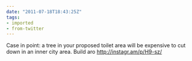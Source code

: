 ```yaml
---
date: "2011-07-18T18:43:25Z"
tags:
- imported
- from-twitter
---
```

Case in point: a tree in your proposed toilet area will be expensive to cut down in an inner city area. Build aro http://instagr.am/p/H9-sz/
